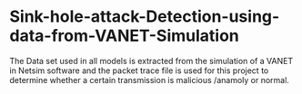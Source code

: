 # Sink-hole-attack-Detection-using-data-from-VANET-Simulation
The Data set used in all models is extracted from the simulation of a VANET in Netsim software and the packet trace file is used for this project to determine whether a certain transmission is malicious /anamoly or normal.
